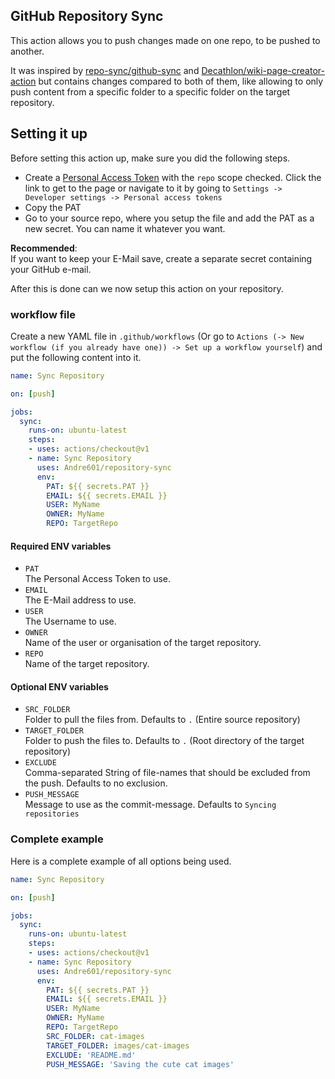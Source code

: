 [github-sync]: https://github.com/repo-sync/github-sync
[wiki-creator]: https://github.com/Decathlon/wiki-page-creator-action
[pat]: https://github.com/settings/tokens/new?scopes=repo&description=repository-sync%20token

## GitHub Repository Sync
This action allows you to push changes made on one repo, to be pushed to another.

It was inspired by [repo-sync/github-sync][github-sync] and [Decathlon/wiki-page-creator-action][wiki-creator] but contains changes compared to both of them, like allowing to only push content from a specific folder to a specific folder on the target repository.

## Setting it up
Before setting this action up, make sure you did the following steps.
- Create a [Personal Access Token][pat] with the `repo` scope checked. Click the link to get to the page or navigate to it by going to `Settings -> Developer settings -> Personal access tokens`
- Copy the PAT
- Go to your source repo, where you setup the file and add the PAT as a new secret. You can name it whatever you want.

**Recommended**:  
If you want to keep your E-Mail save, create a separate secret containing your GitHub e-mail.

After this is done can we now setup this action on your repository.

### workflow file
Create a new YAML file in `.github/workflows` (Or go to `Actions (-> New workflow (if you already have one)) -> Set up a workflow yourself`) and put the following content into it.

```yaml
name: Sync Repository

on: [push]

jobs:
  sync:
    runs-on: ubuntu-latest
    steps:
    - uses: actions/checkout@v1
    - name: Sync Repository
      uses: Andre601/repository-sync
      env:
        PAT: ${{ secrets.PAT }}
        EMAIL: ${{ secrets.EMAIL }}
        USER: MyName
        OWNER: MyName
        REPO: TargetRepo
```

#### Required ENV variables

- `PAT`  
The Personal Access Token to use.
- `EMAIL`  
The E-Mail address to use.
- `USER`  
The Username to use.
- `OWNER`  
Name of the user or organisation of the target repository.
- `REPO`  
Name of the target repository.

#### Optional ENV variables

- `SRC_FOLDER`  
Folder to pull the files from. Defaults to `.` (Entire source repository)
- `TARGET_FOLDER`  
Folder to push the files to. Defaults to `.` (Root directory of the target repository)
- `EXCLUDE`  
Comma-separated String of file-names that should be excluded from the push. Defaults to no exclusion.
- `PUSH_MESSAGE`  
Message to use as the commit-message. Defaults to `Syncing repositories`

### Complete example
Here is a complete example of all options being used.

```yaml
name: Sync Repository

on: [push]

jobs:
  sync:
    runs-on: ubuntu-latest
    steps:
    - uses: actions/checkout@v1
    - name: Sync Repository
      uses: Andre601/repository-sync
      env:
        PAT: ${{ secrets.PAT }}
        EMAIL: ${{ secrets.EMAIL }}
        USER: MyName
        OWNER: MyName
        REPO: TargetRepo
        SRC_FOLDER: cat-images
        TARGET_FOLDER: images/cat-images
        EXCLUDE: 'README.md'
        PUSH_MESSAGE: 'Saving the cute cat images'
```
